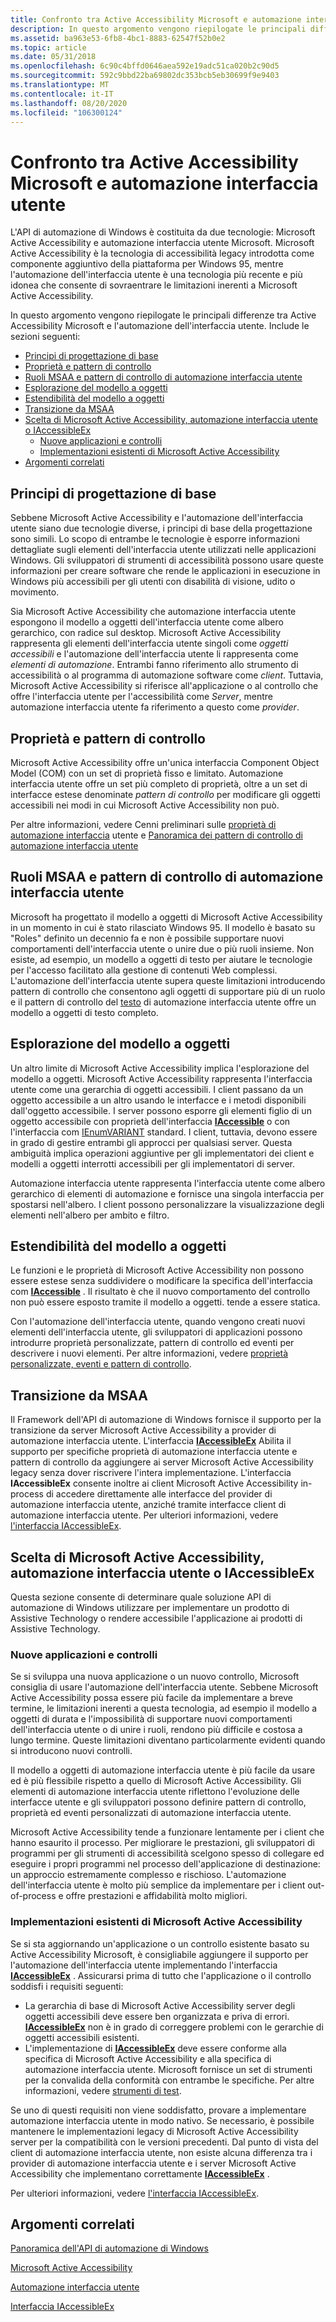 ```yaml
---
title: Confronto tra Active Accessibility Microsoft e automazione interfaccia utente
description: In questo argomento vengono riepilogate le principali differenze tra Active Accessibility Microsoft e l'automazione dell'interfaccia utente.
ms.assetid: ba963e53-6fb8-4bc1-8883-62547f52b0e2
ms.topic: article
ms.date: 05/31/2018
ms.openlocfilehash: 6c90c4bffd0646aea592e19adc51ca020b2c90d5
ms.sourcegitcommit: 592c9bbd22ba69802dc353bcb5eb30699f9e9403
ms.translationtype: MT
ms.contentlocale: it-IT
ms.lasthandoff: 08/20/2020
ms.locfileid: "106300124"
---
```

# <a name="microsoft-active-accessibility-and-ui-automation-compared"></a>Confronto tra Active Accessibility Microsoft e automazione interfaccia utente

L'API di automazione di Windows è costituita da due tecnologie: Microsoft Active Accessibility e automazione interfaccia utente Microsoft. Microsoft Active Accessibility è la tecnologia di accessibilità legacy introdotta come componente aggiuntivo della piattaforma per Windows 95, mentre l'automazione dell'interfaccia utente è una tecnologia più recente e più idonea che consente di sovraentrare le limitazioni inerenti a Microsoft Active Accessibility.

In questo argomento vengono riepilogate le principali differenze tra Active Accessibility Microsoft e l'automazione dell'interfaccia utente. Include le sezioni seguenti:

-   [Principi di progettazione di base](#basic-design-principles)
-   [Proprietà e pattern di controllo](#properties-and-control-patterns)
-   [Ruoli MSAA e pattern di controllo di automazione interfaccia utente](#msaa-roles-and-ui-automation-control-patterns)
-   [Esplorazione del modello a oggetti](#object-model-navigation)
-   [Estendibilità del modello a oggetti](#object-model-extensibility)
-   [Transizione da MSAA](#transitioning-from-msaa)
-   [Scelta di Microsoft Active Accessibility, automazione interfaccia utente o IAccessibleEx](#choosing-microsoft-active-accessibility-ui-automation-or-iaccessibleex)
    -   [Nuove applicazioni e controlli](#new-applications-and-controls)
    -   [Implementazioni esistenti di Microsoft Active Accessibility](#existing-microsoft-active-accessibility-implementations)
-   [Argomenti correlati](#related-topics)

## <a name="basic-design-principles"></a>Principi di progettazione di base

Sebbene Microsoft Active Accessibility e l'automazione dell'interfaccia utente siano due tecnologie diverse, i principi di base della progettazione sono simili. Lo scopo di entrambe le tecnologie è esporre informazioni dettagliate sugli elementi dell'interfaccia utente utilizzati nelle applicazioni Windows. Gli sviluppatori di strumenti di accessibilità possono usare queste informazioni per creare software che rende le applicazioni in esecuzione in Windows più accessibili per gli utenti con disabilità di visione, udito o movimento.

Sia Microsoft Active Accessibility che automazione interfaccia utente espongono il modello a oggetti dell'interfaccia utente come albero gerarchico, con radice sul desktop. Microsoft Active Accessibility rappresenta gli elementi dell'interfaccia utente singoli come *oggetti accessibili* e l'automazione dell'interfaccia utente li rappresenta come *elementi di automazione*. Entrambi fanno riferimento allo strumento di accessibilità o al programma di automazione software come *client*. Tuttavia, Microsoft Active Accessibility si riferisce all'applicazione o al controllo che offre l'interfaccia utente per l'accessibilità come *Server*, mentre automazione interfaccia utente fa riferimento a questo come *provider*.

## <a name="properties-and-control-patterns"></a>Proprietà e pattern di controllo

Microsoft Active Accessibility offre un'unica interfaccia Component Object Model (COM) con un set di proprietà fisso e limitato. Automazione interfaccia utente offre un set più completo di proprietà, oltre a un set di interfacce estese denominate *pattern di controllo* per modificare gli oggetti accessibili nei modi in cui Microsoft Active Accessibility non può.

Per altre informazioni, vedere Cenni preliminari sulle [proprietà di automazione interfaccia](uiauto-propertiesoverview.md) utente e [Panoramica dei pattern di controllo di automazione interfaccia utente](uiauto-controlpatternsoverview.md)

## <a name="msaa-roles-and-ui-automation-control-patterns"></a>Ruoli MSAA e pattern di controllo di automazione interfaccia utente

Microsoft ha progettato il modello a oggetti di Microsoft Active Accessibility in un momento in cui è stato rilasciato Windows 95. Il modello è basato su "Roles" definito un decennio fa e non è possibile supportare nuovi comportamenti dell'interfaccia utente o unire due o più ruoli insieme. Non esiste, ad esempio, un modello a oggetti di testo per aiutare le tecnologie per l'accesso facilitato alla gestione di contenuti Web complessi. L'automazione dell'interfaccia utente supera queste limitazioni introducendo pattern di controllo che consentono agli oggetti di supportare più di un ruolo e il pattern di controllo del [testo](uiauto-implementingtextandtextrange.md) di automazione interfaccia utente offre un modello a oggetti di testo completo.

## <a name="object-model-navigation"></a>Esplorazione del modello a oggetti

Un altro limite di Microsoft Active Accessibility implica l'esplorazione del modello a oggetti. Microsoft Active Accessibility rappresenta l'interfaccia utente come una gerarchia di oggetti accessibili. I client passano da un oggetto accessibile a un altro usando le interfacce e i metodi disponibili dall'oggetto accessibile. I server possono esporre gli elementi figlio di un oggetto accessibile con proprietà dell'interfaccia [**IAccessible**](/windows/desktop/api/oleacc/nn-oleacc-iaccessible) o con l'interfaccia com [IEnumVARIANT](/windows/win32/api/oaidl/nn-oaidl-ienumvariant) standard. I client, tuttavia, devono essere in grado di gestire entrambi gli approcci per qualsiasi server. Questa ambiguità implica operazioni aggiuntive per gli implementatori dei client e modelli a oggetti interrotti accessibili per gli implementatori di server.

Automazione interfaccia utente rappresenta l'interfaccia utente come albero gerarchico di elementi di automazione e fornisce una singola interfaccia per spostarsi nell'albero. I client possono personalizzare la visualizzazione degli elementi nell'albero per ambito e filtro.

## <a name="object-model-extensibility"></a>Estendibilità del modello a oggetti

Le funzioni e le proprietà di Microsoft Active Accessibility non possono essere estese senza suddividere o modificare la specifica dell'interfaccia com [**IAccessible**](/windows/desktop/api/oleacc/nn-oleacc-iaccessible) . Il risultato è che il nuovo comportamento del controllo non può essere esposto tramite il modello a oggetti. tende a essere statica.

Con l'automazione dell'interfaccia utente, quando vengono creati nuovi elementi dell'interfaccia utente, gli sviluppatori di applicazioni possono introdurre proprietà personalizzate, pattern di controllo ed eventi per descrivere i nuovi elementi. Per altre informazioni, vedere [proprietà personalizzate, eventi e pattern di controllo](uiauto-custompropertieseventscontrolpatterns.md).

## <a name="transitioning-from-msaa"></a>Transizione da MSAA

Il Framework dell'API di automazione di Windows fornisce il supporto per la transizione da server Microsoft Active Accessibility a provider di automazione interfaccia utente. L'interfaccia [**IAccessibleEx**](/windows/desktop/api/UIAutomationCore/nn-uiautomationcore-iaccessibleex) Abilita il supporto per specifiche proprietà di automazione interfaccia utente e pattern di controllo da aggiungere ai server Microsoft Active Accessibility legacy senza dover riscrivere l'intera implementazione. L'interfaccia **IAccessibleEx** consente inoltre ai client Microsoft Active Accessibility in-process di accedere direttamente alle interfacce del provider di automazione interfaccia utente, anziché tramite interfacce client di automazione interfaccia utente. Per ulteriori informazioni, vedere [l'interfaccia IAccessibleEx](iaccessibleex.md).

## <a name="choosing-microsoft-active-accessibility-ui-automation-or-iaccessibleex"></a>Scelta di Microsoft Active Accessibility, automazione interfaccia utente o IAccessibleEx

Questa sezione consente di determinare quale soluzione API di automazione di Windows utilizzare per implementare un prodotto di Assistive Technology o rendere accessibile l'applicazione ai prodotti di Assistive Technology.

### <a name="new-applications-and-controls"></a>Nuove applicazioni e controlli

Se si sviluppa una nuova applicazione o un nuovo controllo, Microsoft consiglia di usare l'automazione dell'interfaccia utente. Sebbene Microsoft Active Accessibility possa essere più facile da implementare a breve termine, le limitazioni inerenti a questa tecnologia, ad esempio il modello a oggetti di durata e l'impossibilità di supportare nuovi comportamenti dell'interfaccia utente o di unire i ruoli, rendono più difficile e costosa a lungo termine. Queste limitazioni diventano particolarmente evidenti quando si introducono nuovi controlli.

Il modello a oggetti di automazione interfaccia utente è più facile da usare ed è più flessibile rispetto a quello di Microsoft Active Accessibility. Gli elementi di automazione interfaccia utente riflettono l'evoluzione delle interfacce utente e gli sviluppatori possono definire pattern di controllo, proprietà ed eventi personalizzati di automazione interfaccia utente.

Microsoft Active Accessibility tende a funzionare lentamente per i client che hanno esaurito il processo. Per migliorare le prestazioni, gli sviluppatori di programmi per gli strumenti di accessibilità scelgono spesso di collegare ed eseguire i propri programmi nel processo dell'applicazione di destinazione: un approccio estremamente complesso e rischioso. L'automazione dell'interfaccia utente è molto più semplice da implementare per i client out-of-process e offre prestazioni e affidabilità molto migliori.

### <a name="existing-microsoft-active-accessibility-implementations"></a>Implementazioni esistenti di Microsoft Active Accessibility

Se si sta aggiornando un'applicazione o un controllo esistente basato su Active Accessibility Microsoft, è consigliabile aggiungere il supporto per l'automazione dell'interfaccia utente implementando l'interfaccia [**IAccessibleEx**](/windows/desktop/api/UIAutomationCore/nn-uiautomationcore-iaccessibleex) . Assicurarsi prima di tutto che l'applicazione o il controllo soddisfi i requisiti seguenti:

-   La gerarchia di base di Microsoft Active Accessibility server degli oggetti accessibili deve essere ben organizzata e priva di errori. [**IAccessibleEx**](/windows/desktop/api/UIAutomationCore/nn-uiautomationcore-iaccessibleex) non è in grado di correggere problemi con le gerarchie di oggetti accessibili esistenti.
-   L'implementazione di [**IAccessibleEx**](/windows/desktop/api/UIAutomationCore/nn-uiautomationcore-iaccessibleex) deve essere conforme alla specifica di Microsoft Active Accessibility e alla specifica di automazione interfaccia utente. Microsoft fornisce un set di strumenti per la convalida della conformità con entrambe le specifiche. Per altre informazioni, vedere [strumenti di test](testing-tools.md).

Se uno di questi requisiti non viene soddisfatto, provare a implementare automazione interfaccia utente in modo nativo. Se necessario, è possibile mantenere le implementazioni legacy di Microsoft Active Accessibility server per la compatibilità con le versioni precedenti. Dal punto di vista del client di automazione interfaccia utente, non esiste alcuna differenza tra i provider di automazione interfaccia utente e i server Microsoft Active Accessibility che implementano correttamente [**IAccessibleEx**](/windows/desktop/api/UIAutomationCore/nn-uiautomationcore-iaccessibleex) .

Per ulteriori informazioni, vedere [l'interfaccia IAccessibleEx](iaccessibleex.md).

## <a name="related-topics"></a>Argomenti correlati

<dl> <dt>

[Panoramica dell'API di automazione di Windows](windows-automation-api-overview.md)
</dt> <dt>

[Microsoft Active Accessibility](microsoft-active-accessibility.md)
</dt> <dt>

[Automazione interfaccia utente](entry-uiauto-win32.md)
</dt> <dt>

[Interfaccia IAccessibleEx](iaccessibleex.md)
</dt> </dl>

 

 